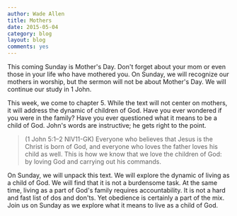 ```yaml
---
author: Wade Allen
title: Mothers 
date: 2015-05-04
category: blog
layout: blog
comments: yes
---
```

 
This coming Sunday is Mother's Day. Don't forget about your mom or even those in your life who have mothered you. On Sunday, we will recognize our mothers in worship, but the sermon will not be about Mother's Day. We will continue our study in 1 John.

This week, we come to chapter 5. While the text will not center on mothers, it will address the dynamic of children of God. Have you ever wondered if you were in the family? Have you ever questioned what it means to be a child of God. John's words are instructive; he gets right to the point.

>(1 John 5:1–2 NIV11-GK) Everyone who believes that Jesus is the Christ is born of God, and everyone who loves the father loves his child as well. This is how we know that we love the children of God: by loving God and carrying out his commands.

On Sunday, we will unpack this text. We will explore the dynamic of living as a child of God. We will find that it is not a burdensome task. At the same time, living as a part of God's family requires accountability. It is not a hard and fast list of dos and don'ts. Yet obedience is certainly a part of the mix. Join us on Sunday as we explore what it means to live as a child of God.
